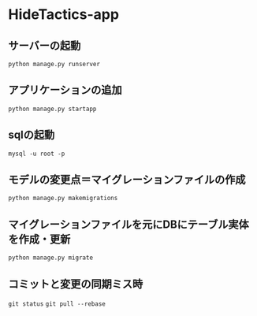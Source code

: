 # HideTactics-app

## サーバーの起動

`python manage.py runserver`

## アプリケーションの追加

`python manage.py startapp` 

## sqlの起動

`mysql -u root -p`

## モデルの変更点＝マイグレーションファイルの作成

`python manage.py makemigrations`

## マイグレーションファイルを元にDBにテーブル実体を作成・更新

`python manage.py migrate`

## コミットと変更の同期ミス時

`git status`
`git pull --rebase`